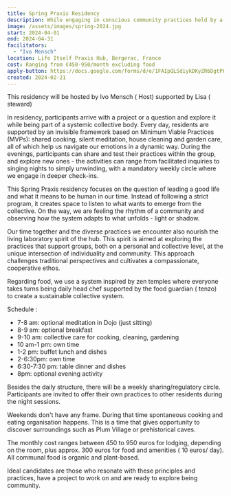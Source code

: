```yaml
---
title: Spring Praxis Residency
description: While engaging in conscious community practices held by a lightweight developmental frame you wll have the opportunity to focus on your own project embedded in a common inquiry.   Running all april , we are looking for pioneers who want to share their practices and explore together Self. Stays ranging from two weeks up to the full month 
image: /assets/images/spring-2024.jpg
start: 2024-04-01
end: 2024-04-31
facilitators:
  - "Ivo Mensch" 
location: Life Itself Praxis Hub, Bergerac, France
cost: Ranging from €450-950/month excluding food 
apply-button: https://docs.google.com/forms/d/e/1FAIpQLSdiykDKyZR6DgtPKeYuNePy9sWc-qkIc4BVfKBRjkFWKvFp-g/viewform
created: 2024-02-21
---
```


This residency will be hosted by Ivo Mensch ( Host)  supported by Lisa ( steward)  

In residency, participants arrive with a project or a question and explore it while being part of a systemic collective body. Every day, residents are supported by an invisible framework based on Minimum Viable Practices (MVPs): shared cooking, silent meditation, house cleaning and garden care, all of which help us navigate our emotions in a dynamic way. During the evenings, participants can share and test their practices within the group, and explore new ones - the activities can range from facilitated inquiries to singing nights to simply unwinding, with a mandatory weekly circle where we engage in deeper check-ins.

This Spring Praxis residency focuses on the question of leading a good life and what it means to be human in our time. Instead of following a strict program, it creates space to listen to what wants to emerge from the collective. On the way, we are feeling the rhythm of a community and observing how the system adapts to what unfolds - light or shadow.

Our time together and the diverse practices we encounter also nourish the living laboratory spirit of the hub. This spirit is aimed at exploring the practices that support groups, both on a personal and collective level, at the unique intersection of individuality and community. This approach challenges traditional perspectives and cultivates a compassionate, cooperative ethos.

Regarding food, we use a system inspired by zen temples where everyone takes turns being daily head chef supported by the food guardian ( tenzo) to create a sustainable collective system. 

Schedule :

- 7-8 am: optional meditation in Dojo (just sitting)
- 8-9 am: optional breakfast 
- 9-10 am: collective care for cooking, cleaning, gardening
- 10 am-1 pm: own time
- 1-2 pm: buffet lunch and dishes
- 2-6:30pm: own time
- 6:30-7:30 pm: table dinner and dishes
- 8pm: optional evening activity 

Besides the daily structure, there will be a weekly sharing/regulatory circle. Participants are invited to offer their own practices to other residents during the night sessions.

Weekends don't have any frame. During that time spontaneous cooking and eating organisation happens. This is a time that gives opportunity to discover surroundings such as Plum Village or prehistorical caves. 

The monthly cost ranges between 450 to 950 euros for lodging, depending on the room, plus approx. 300 euros for food and amenities ( 10 euros/ day). All communal food is organic and plant-based.

Ideal candidates are those who resonate with these principles and practices, have a project to work on and are ready to explore being community.

